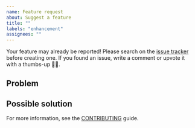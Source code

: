 ```yaml
---
name: Feature request
about: Suggest a feature
title: ""
labels: "enhancement"
assignees: ""
---
```


Your feature may already be reported!
Please search on the [issue tracker](https://github.com/andreoliwa/nitpick/issues) before creating one.
If you found an issue, write a comment or upvote it with a thumbs-up 👍🏻.

## Problem

<!--- What is the problem you're trying to solve? How has this issue affected you? What are you trying to accomplish? -->
<!--- Providing context helps to come up with a generic solution that is useful for you and others -->

## Possible solution

<!--- How it should work? What's the expected behaviour? -->
<!--- If suggesting a change/improvement, explain the difference from current behaviour -->
<!--- Not obligatory, but suggest a possible solution and/or ideas on how to implement the addition or change -->

For more information, see the [CONTRIBUTING](https://github.com/andreoliwa/nitpick/blob/master/CONTRIBUTING.rst) guide.

<!-- Thanks to https://github.com/stevemao/github-issue-templates/ for the original template -->
